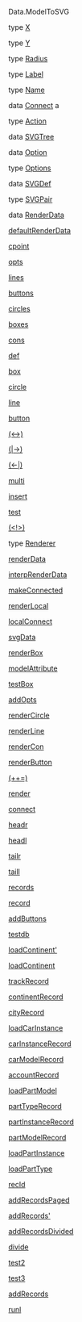 Data.ModelToSVG

type [X](Data-ModelToSVG.html#t:X)

type [Y](Data-ModelToSVG.html#t:Y)

type [Radius](Data-ModelToSVG.html#t:Radius)

type [Label](Data-ModelToSVG.html#t:Label)

type [Name](Data-ModelToSVG.html#t:Name)

data [Connect](Data-ModelToSVG.html#t:Connect) a

type [Action](Data-ModelToSVG.html#t:Action)

data [SVGTree](Data-ModelToSVG.html#t:SVGTree)

data [Option](Data-ModelToSVG.html#t:Option)

type [Options](Data-ModelToSVG.html#t:Options)

data [SVGDef](Data-ModelToSVG.html#t:SVGDef)

type [SVGPair](Data-ModelToSVG.html#t:SVGPair)

data [RenderData](Data-ModelToSVG.html#t:RenderData)

[defaultRenderData](Data-ModelToSVG.html#v:defaultRenderData)

[cpoint](Data-ModelToSVG.html#v:cpoint)

[opts](Data-ModelToSVG.html#v:opts)

[lines](Data-ModelToSVG.html#v:lines)

[buttons](Data-ModelToSVG.html#v:buttons)

[circles](Data-ModelToSVG.html#v:circles)

[boxes](Data-ModelToSVG.html#v:boxes)

[cons](Data-ModelToSVG.html#v:cons)

[def](Data-ModelToSVG.html#v:def)

[box](Data-ModelToSVG.html#v:box)

[circle](Data-ModelToSVG.html#v:circle)

[line](Data-ModelToSVG.html#v:line)

[button](Data-ModelToSVG.html#v:button)

[(\<-\>)](Data-ModelToSVG.html#v:-60--45--62-)

[(|-\>)](Data-ModelToSVG.html#v:-124--45--62-)

[(\<-|)](Data-ModelToSVG.html#v:-60--45--124-)

[multi](Data-ModelToSVG.html#v:multi)

[insert](Data-ModelToSVG.html#v:insert)

[test](Data-ModelToSVG.html#v:test)

[(\<!\>)](Data-ModelToSVG.html#v:-60--33--62-)

type [Renderer](Data-ModelToSVG.html#t:Renderer)

[renderData](Data-ModelToSVG.html#v:renderData)

[interpRenderData](Data-ModelToSVG.html#v:interpRenderData)

[makeConnected](Data-ModelToSVG.html#v:makeConnected)

[renderLocal](Data-ModelToSVG.html#v:renderLocal)

[localConnect](Data-ModelToSVG.html#v:localConnect)

[svgData](Data-ModelToSVG.html#v:svgData)

[renderBox](Data-ModelToSVG.html#v:renderBox)

[modelAttribute](Data-ModelToSVG.html#v:modelAttribute)

[testBox](Data-ModelToSVG.html#v:testBox)

[addOpts](Data-ModelToSVG.html#v:addOpts)

[renderCircle](Data-ModelToSVG.html#v:renderCircle)

[renderLine](Data-ModelToSVG.html#v:renderLine)

[renderCon](Data-ModelToSVG.html#v:renderCon)

[renderButton](Data-ModelToSVG.html#v:renderButton)

[(++=)](Data-ModelToSVG.html#v:-43--43--61-)

[render](Data-ModelToSVG.html#v:render)

[connect](Data-ModelToSVG.html#v:connect)

[headr](Data-ModelToSVG.html#v:headr)

[headl](Data-ModelToSVG.html#v:headl)

[tailr](Data-ModelToSVG.html#v:tailr)

[taill](Data-ModelToSVG.html#v:taill)

[records](Data-ModelToSVG.html#v:records)

[record](Data-ModelToSVG.html#v:record)

[addButtons](Data-ModelToSVG.html#v:addButtons)

[testdb](Data-ModelToSVG.html#v:testdb)

[loadContinent'](Data-ModelToSVG.html#v:loadContinent-39-)

[loadContinent](Data-ModelToSVG.html#v:loadContinent)

[trackRecord](Data-ModelToSVG.html#v:trackRecord)

[continentRecord](Data-ModelToSVG.html#v:continentRecord)

[cityRecord](Data-ModelToSVG.html#v:cityRecord)

[loadCarInstance](Data-ModelToSVG.html#v:loadCarInstance)

[carInstanceRecord](Data-ModelToSVG.html#v:carInstanceRecord)

[carModelRecord](Data-ModelToSVG.html#v:carModelRecord)

[accountRecord](Data-ModelToSVG.html#v:accountRecord)

[loadPartModel](Data-ModelToSVG.html#v:loadPartModel)

[partTypeRecord](Data-ModelToSVG.html#v:partTypeRecord)

[partInstanceRecord](Data-ModelToSVG.html#v:partInstanceRecord)

[partModelRecord](Data-ModelToSVG.html#v:partModelRecord)

[loadPartInstance](Data-ModelToSVG.html#v:loadPartInstance)

[loadPartType](Data-ModelToSVG.html#v:loadPartType)

[recId](Data-ModelToSVG.html#v:recId)

[addRecordsPaged](Data-ModelToSVG.html#v:addRecordsPaged)

[addRecords'](Data-ModelToSVG.html#v:addRecords-39-)

[addRecordsDivided](Data-ModelToSVG.html#v:addRecordsDivided)

[divide](Data-ModelToSVG.html#v:divide)

[test2](Data-ModelToSVG.html#v:test2)

[test3](Data-ModelToSVG.html#v:test3)

[addRecords](Data-ModelToSVG.html#v:addRecords)

[runl](Data-ModelToSVG.html#v:runl)
